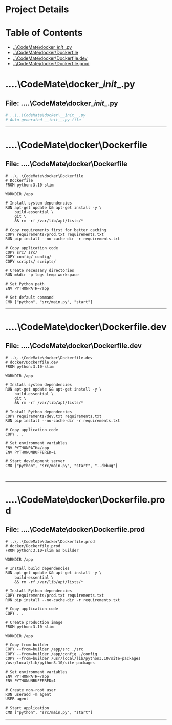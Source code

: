 # Project Details

# Table of Contents
- [..\CodeMate\docker\__init__.py](#-CodeMate-docker-__init__py)
- [..\CodeMate\docker\Dockerfile](#-CodeMate-docker-Dockerfile)
- [..\CodeMate\docker\Dockerfile.dev](#-CodeMate-docker-Dockerfiledev)
- [..\CodeMate\docker\Dockerfile.prod](#-CodeMate-docker-Dockerfileprod)


# ..\..\CodeMate\docker\__init__.py
## File: ..\..\CodeMate\docker\__init__.py

```py
# ..\..\CodeMate\docker\__init__.py
# Auto-generated __init__.py file

```

---

# ..\..\CodeMate\docker\Dockerfile
## File: ..\..\CodeMate\docker\Dockerfile

```
# ..\..\CodeMate\docker\Dockerfile
# Dockerfile
FROM python:3.10-slim

WORKDIR /app

# Install system dependencies
RUN apt-get update && apt-get install -y \
    build-essential \
    git \
    && rm -rf /var/lib/apt/lists/*

# Copy requirements first for better caching
COPY requirements/prod.txt requirements.txt
RUN pip install --no-cache-dir -r requirements.txt

# Copy application code
COPY src/ src/
COPY config/ config/
COPY scripts/ scripts/

# Create necessary directories
RUN mkdir -p logs temp workspace

# Set Python path
ENV PYTHONPATH=/app

# Set default command
CMD ["python", "src/main.py", "start"]
```

---

# ..\..\CodeMate\docker\Dockerfile.dev
## File: ..\..\CodeMate\docker\Dockerfile.dev

```dev
# ..\..\CodeMate\docker\Dockerfile.dev
# docker/Dockerfile.dev
FROM python:3.10-slim

WORKDIR /app

# Install system dependencies
RUN apt-get update && apt-get install -y \
    build-essential \
    git \
    && rm -rf /var/lib/apt/lists/*

# Install Python dependencies
COPY requirements/dev.txt requirements.txt
RUN pip install --no-cache-dir -r requirements.txt

# Copy application code
COPY . .

# Set environment variables
ENV PYTHONPATH=/app
ENV PYTHONUNBUFFERED=1

# Start development server
CMD ["python", "src/main.py", "start", "--debug"]



```

---

# ..\..\CodeMate\docker\Dockerfile.prod
## File: ..\..\CodeMate\docker\Dockerfile.prod

```prod
# ..\..\CodeMate\docker\Dockerfile.prod
# docker/Dockerfile.prod
FROM python:3.10-slim as builder

WORKDIR /app

# Install build dependencies
RUN apt-get update && apt-get install -y \
    build-essential \
    && rm -rf /var/lib/apt/lists/*

# Install Python dependencies
COPY requirements/prod.txt requirements.txt
RUN pip install --no-cache-dir -r requirements.txt

# Copy application code
COPY . .

# Create production image
FROM python:3.10-slim

WORKDIR /app

# Copy from builder
COPY --from=builder /app/src ./src
COPY --from=builder /app/config ./config
COPY --from=builder /usr/local/lib/python3.10/site-packages /usr/local/lib/python3.10/site-packages

# Set environment variables
ENV PYTHONPATH=/app
ENV PYTHONUNBUFFERED=1

# Create non-root user
RUN useradd -m agent
USER agent

# Start application
CMD ["python", "src/main.py", "start"]

```

---

